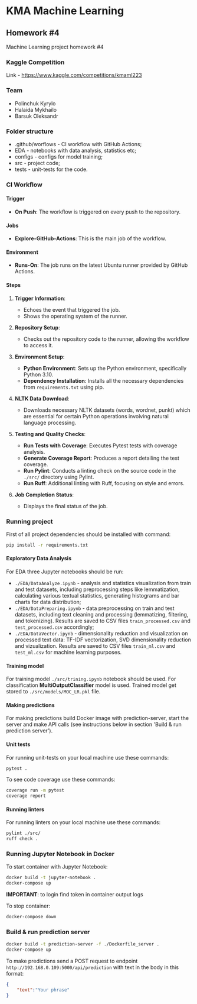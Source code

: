 # KMA Machine Learning

## Homework #4

Machine Learning project homework #4

### Kaggle Competition

Link - <https://www.kaggle.com/competitions/kmaml223>

### Team

- Polinchuk Kyrylo
- Halaida Mykhailo
- Barsuk Oleksandr

### Folder structure

- .github/worflows - CI workflow with GitHub Actions;
- EDA - notebooks with data analysis, statistics etc;
- configs - configs for model training;
- src - project code;
- tests - unit-tests for the code.

### CI Workflow

#### Trigger

- **On Push**: The workflow is triggered on every push to the repository.

#### Jobs

- **Explore-GitHub-Actions**: This is the main job of the workflow.

#### Environment

- **Runs-On**: The job runs on the latest Ubuntu runner provided by GitHub Actions.

#### Steps

1. **Trigger Information**:
   - Echoes the event that triggered the job.
   - Shows the operating system of the runner.

2. **Repository Setup**:
   - Checks out the repository code to the runner, allowing the workflow to access it.

3. **Environment Setup**:
   - **Python Environment**: Sets up the Python environment, specifically Python 3.10.
   - **Dependency Installation**: Installs all the necessary dependencies from `requirements.txt` using pip.

4. **NLTK Data Download**:
   - Downloads necessary NLTK datasets (words, wordnet, punkt) which are essential for certain Python operations involving natural language processing.

5. **Testing and Quality Checks**:
   - **Run Tests with Coverage**: Executes Pytest tests with coverage analysis.
   - **Generate Coverage Report**: Produces a report detailing the test coverage.
   - **Run Pylint**: Conducts a linting check on the source code in the `./src/` directory using Pylint.
   - **Run Ruff**: Additional linting with Ruff, focusing on style and errors.

6. **Job Completion Status**:
   - Displays the final status of the job.

### Running project

First of all project dependencies should be installed with command:

````sh
pip install -r requirements.txt
````

#### Exploratory Data Analysis

For EDA three Jupyter notebooks should be run:

- `./EDA/DataAnalyze.ipynb` - analysis and statistics visualization from train and test datasets, including preprocessing steps like lemmatization, calculating various textual statistics, generating histograms and bar charts for data distribution;
- `./EDA/DataPreparing.ipynb` - data preprocessing on train and test datasets, including text cleaning and processing (lemmatizing, filtering, and tokenizing). Results are saved to CSV files `train_processed.csv` and `test_processed.csv` accordingly;
- `./EDA/DataVector.ipynb` - dimensionality reduction and visualization on processed text data: TF-IDF vectorization, SVD dimensionality reduction and vizualization. Results are saved to CSV files `train_ml.csv` and `test_ml.csv` for machine learning purposes.

#### Training model

For training model `./src/trining.ipynb` notebook should be used. For classification **MultiOutputClassifier** model is used. Trained model get stored to `./src/models/MOC_LR.pkl` file.

#### Making predictions

For making predictions build Docker image with prediction-server, start the server and make API calls (see instructions below in section 'Build & run prediction server').

#### Unit tests

For running unit-tests on your local machine use these commands:

````sh
pytest .
````

To see code coverage use these commands:

````sh
coverage run -m pytest
coverage report
````

#### Running linters

For running linters on your local machine use these commands:

````sh
pylint ./src/
ruff check .
````

### Running Jupyter Notebook in Docker

To start container with Jupyter Notebook:

````sh
docker build -t jupyter-notebook .
docker-compose up
````

**IMPORTANT**: to login find token in container output logs

To stop container:

````sh
docker-compose down
````

### Build & run prediction server

````sh
docker build -t prediction-server -f ./Dockerfile_server .
docker-compose up
````

To make predictions send a POST request to endpoint `http://192.168.0.109:5000/api/prediction` with text in the body in this format:

````json
{
    "text":"Your phrase"
}
````
